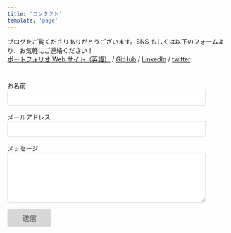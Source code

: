 ```yaml
---
title: 'コンタクト'
template: 'page'
---
```


ブログをご覧くださりありがとうございます。SNS もしくは以下のフォームより、お気軽にご連絡ください！<br />
[ポートフォリオ Web サイト（英語）](https://sayaka-ono.com) / [GitHub](https://github.com/SayakaOno) / [LinkedIn](https://www.linkedin.com/in/sayakaono/) / [twitter](https://twitter.com/38_ca)

<form class="form" id="contactform" action="https://sayaka38.minibird.jp/contact.php" method="POST">
  <style>
    form {
      margin-top: 40px;
    }
    .field {
      margin-bottom: 15px;
    }
    input, textarea {
      box-sizing: border-box;
      width: 100%;
      max-width: 450px;
      padding: .5rem .75rem;
      font-size: 1rem;
      color: #464a4c;
      border: 1px solid rgba(0,0,0,.15);
      border-radius: .25rem;
      outline: none;
    }
    .button {
      width: 100px;
      background-color: rgba(0,0,0,.15);
      border: none;
    }
    .button:hover {
      cursor: pointer;
    }
  </style>
  <div class="field">
    <label class="label" for="name"><div class="label-content">お名前</div></label>
    <input class="input" type="text" name="name" id="name" required>
  </div>
  <div class="field">
    <label class="label" for="_replyto"><div class="label-content">メールアドレス</div></label>
    <input class="input" type="email" name="_replyto" id="_replyto" required>
  </div>
  <div class="field">
    <label class="label" for="message"><div class="label-content">メッセージ</div></label>
    <textarea class="input" name="message" rows="5" id="message" required></textarea>
  </div>
  <input class="hidden" type="text" name="_gotcha" style="display:none">
  <input class="hidden" type="hidden" name="_subject" value="Message via Blog">
  <div class="field">
    <input class="button submit" type="submit" value="送信">
  </div>
</form>

